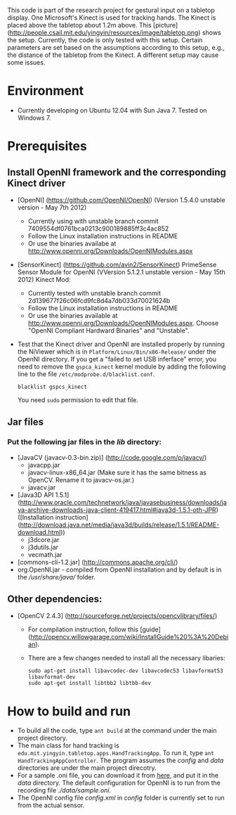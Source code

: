 This code is part of the research project for gestural input on a tabletop display. One Microsoft's Kinect is used for tracking hands. The Kinect is placed above the tabletop about 1.2m above. This [picture] (http://people.csail.mit.edu/yingyin/resources/image/tabletop.png) shows the setup. Currently, the code is only tested with this setup. Certain parameters are set based on the assumptions according to this setup, e.g., the distance of the tabletop from the Kinect. A different setup may cause some issues.

# Environment 
* Currently developing on Ubuntu 12.04 with Sun Java 7. Tested on Windows 7.

# Prerequisites

## Install OpenNI framework and the corresponding Kinect driver
* [OpenNI] (https://github.com/OpenNI/OpenNI) (Version 1.5.4.0 unstable version - May 7th 2012)
  * Currently using with unstable branch commit 7409554df0761bca0213c900189885ff3c4ac852
  * Follow the Linux installation instructions in README
  * Or use the binaries availabe at http://www.openni.org/Downloads/OpenNIModules.aspx
* [SensorKinect] (https://github.com/avin2/SensorKinect) PrimeSense Sensor Module 
  for OpenNI (VVersion 5.1.2.1 unstable version - May 15th 2012) Kinect Mod:
  * Currently tested with unstable branch commit 2d139677f26c06fcd9fc8d4a7db033d70021624b
  * Follow the Linux installation instructions in README
  * Or use the binaries available at http://www.openni.org/Downloads/OpenNIModules.aspx. 
    Choose "OpenNI Compliant Hardward Binaries" and "Unstable".
* Test that the Kinect driver and OpenNI are installed properly by running the 
  NiViewer which is in `Platform/Linux/Bin/x86-Release/` under the OpenNI directory. 
  If you get a "failed to set USB inferface" error, you need to remove the 
  `gspca_kinect` kernel module by adding the following line to the file `/etc/modprobe.d/blacklist.conf`. 

  ```
  blacklist gspcs_kinect  
  ```
  You need `sudo` permission to edit that file.
  
## Jar files
### Put the following jar files in the *lib* directory:
* [JavaCV (javacv-0.3-bin.zip)] (http://code.google.com/p/javacv/) 
  * javacpp.jar  
  * javacv-linux-x86_64.jar (Make sure it has the same bitness as OpenCV. Rename it to javacv-os.jar.)
  * javacv.jar
* [Java3D API 1.5.1] (http://www.oracle.com/technetwork/java/javasebusiness/downloads/java-archive-downloads-java-client-419417.html#java3d-1.5.1-oth-JPR)
  ([Installation instruction] (http://download.java.net/media/java3d/builds/release/1.5.1/README-download.html))
  * j3dcore.jar
  * j3dutils.jar
  * vecmath.jar
* [commons-cli-1.2.jar] (http://commons.apache.org/cli/)
* org.OpenNI.jar - compiled from OpenNI installation and by default is in the */usr/share/java/* folder. 

## Other dependencies:
* [OpenCV 2.4.3] (http://sourceforge.net/projects/opencvlibrary/files/)
  * For compilation instruction, follow this [guide] (http://opencv.willowgarage.com/wiki/InstallGuide%20%3A%20Debian).
  * There are a few changes needed to install all the necessary libaries:
	 
	  ```
	  sudo apt-get install libavcodec-dev libavcodec53 libavformat53 libavformat-dev
	  sudo apt-get install libtbb2 libtbb-dev
	  ```

# How to build and run
* To build all the code, type `ant build` at the command under the main project directory.
* The main class for hand tracking is `edu.mit.yingyin.tabletop.apps.HandTrackingApp`. To run it, type `ant HandTrackingAppController`. The program assumes the *config* and *data* directories are under the main project direcotry.
* For a sample .oni file, you can download it from [here](http://people.csail.mit.edu/yingyin/resources/share/sample.oni), and put it in the *data* directory. The default configuration for OpenNI is to run from the recording file *./data/sample.oni*. 
* The OpenNI config file *config.xml* in *config* folder is currently set to run from the actual sensor. 